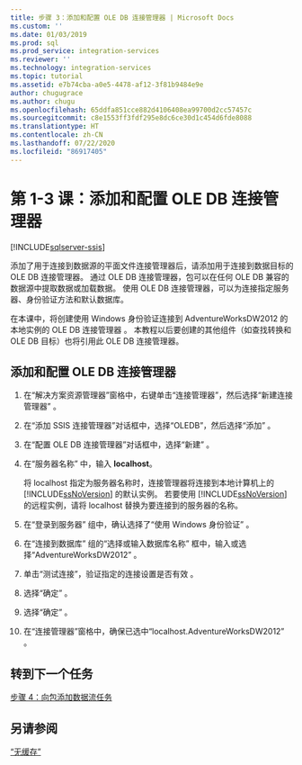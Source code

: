 ```yaml
---
title: 步骤 3：添加和配置 OLE DB 连接管理器 | Microsoft Docs
ms.custom: ''
ms.date: 01/03/2019
ms.prod: sql
ms.prod_service: integration-services
ms.reviewer: ''
ms.technology: integration-services
ms.topic: tutorial
ms.assetid: e7b74cba-a0e5-4478-af12-3f81b9484e9e
author: chugugrace
ms.author: chugu
ms.openlocfilehash: 65ddfa851cce882d4106408ea99700d2cc57457c
ms.sourcegitcommit: c8e1553ff3fdf295e8dc6ce30d1c454d6fde8088
ms.translationtype: HT
ms.contentlocale: zh-CN
ms.lasthandoff: 07/22/2020
ms.locfileid: "86917405"
---
```

# <a name="lesson-1-3-add-and-configure-an-ole-db-connection-manager"></a>第 1-3 课：添加和配置 OLE DB 连接管理器

[!INCLUDE[sqlserver-ssis](../includes/applies-to-version/sqlserver-ssis.md)]



添加了用于连接到数据源的平面文件连接管理器后，请添加用于连接到数据目标的 OLE DB 连接管理器。 通过 OLE DB 连接管理器，包可以在任何 OLE DB 兼容的数据源中提取数据或加载数据。 使用 OLE DB 连接管理器，可以为连接指定服务器、身份验证方法和默认数据库。  
  
在本课中，将创建使用 Windows 身份验证连接到 AdventureWorksDW2012 的本地实例的 OLE DB 连接管理器  。 本教程以后要创建的其他组件（如查找转换和 OLE DB 目标）也将引用此 OLE DB 连接管理器。  
  
## <a name="add-and-configure-an-ole-db-connection-manager"></a>添加和配置 OLE DB 连接管理器

1. 在“解决方案资源管理器”窗格中，右键单击“连接管理器”，然后选择“新建连接管理器”    。

1. 在“添加 SSIS 连接管理器”对话框中，选择“OLEDB”，然后选择“添加”    。
    
2. 在“配置 OLE DB 连接管理器”对话框中，选择“新建”   。  
  
3. 在“服务器名称”  中，输入 **localhost**。  
  
    将 localhost 指定为服务器名称时，连接管理器将连接到本地计算机上的 [!INCLUDE[ssNoVersion](../includes/ssnoversion-md.md)] 的默认实例。 若要使用 [!INCLUDE[ssNoVersion](../includes/ssnoversion-md.md)]的远程实例，请将 localhost 替换为要连接到的服务器的名称。  
  
4. 在“登录到服务器”  组中，确认选择了“使用 Windows 身份验证”  。  
  
5. 在“连接到数据库”  组的“选择或输入数据库名称”  框中，输入或选择“AdventureWorksDW2012”  。  
  
6. 单击“测试连接”，验证指定的连接设置是否有效  。  
  
7. 选择“确定”  。  
  
8. 选择“确定”  。  
  
9. 在“连接管理器”窗格中，确保已选中“localhost.AdventureWorksDW2012”   。  
  

## <a name="go-to-next-task"></a>转到下一个任务
[步骤 4：向包添加数据流任务](../integration-services/lesson-1-4-adding-a-data-flow-task-to-the-package.md)  
  
## <a name="see-also"></a>另请参阅  
[“无缓存”](../integration-services/connection-manager/ole-db-connection-manager.md)  
  
